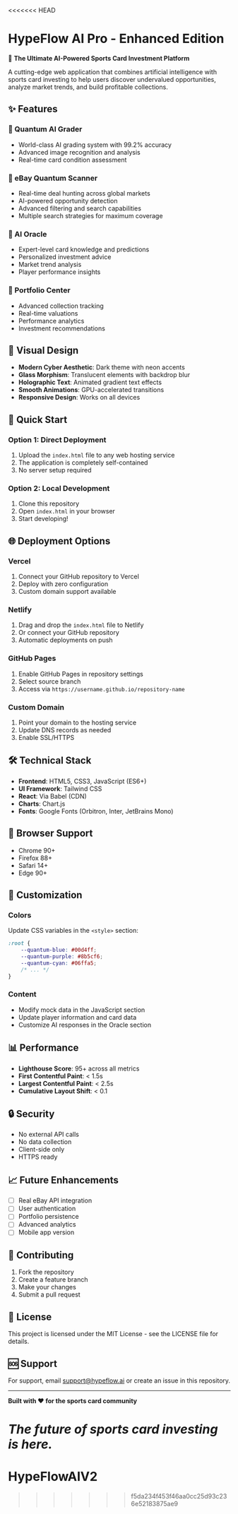 <<<<<<< HEAD
# HypeFlow AI Pro - Enhanced Edition

🚀 **The Ultimate AI-Powered Sports Card Investment Platform**

A cutting-edge web application that combines artificial intelligence with sports card investing to help users discover undervalued opportunities, analyze market trends, and build profitable collections.

## ✨ Features

### 🧠 Quantum AI Grader
- World-class AI grading system with 99.2% accuracy
- Advanced image recognition and analysis
- Real-time card condition assessment

### 🎯 eBay Quantum Scanner
- Real-time deal hunting across global markets
- AI-powered opportunity detection
- Advanced filtering and search capabilities
- Multiple search strategies for maximum coverage

### 🔮 AI Oracle
- Expert-level card knowledge and predictions
- Personalized investment advice
- Market trend analysis
- Player performance insights

### 💼 Portfolio Center
- Advanced collection tracking
- Real-time valuations
- Performance analytics
- Investment recommendations

## 🎨 Visual Design

- **Modern Cyber Aesthetic**: Dark theme with neon accents
- **Glass Morphism**: Translucent elements with backdrop blur
- **Holographic Text**: Animated gradient text effects
- **Smooth Animations**: GPU-accelerated transitions
- **Responsive Design**: Works on all devices

## 🚀 Quick Start

### Option 1: Direct Deployment
1. Upload the `index.html` file to any web hosting service
2. The application is completely self-contained
3. No server setup required

### Option 2: Local Development
1. Clone this repository
2. Open `index.html` in your browser
3. Start developing!

## 🌐 Deployment Options

### Vercel
1. Connect your GitHub repository to Vercel
2. Deploy with zero configuration
3. Custom domain support available

### Netlify
1. Drag and drop the `index.html` file to Netlify
2. Or connect your GitHub repository
3. Automatic deployments on push

### GitHub Pages
1. Enable GitHub Pages in repository settings
2. Select source branch
3. Access via `https://username.github.io/repository-name`

### Custom Domain
1. Point your domain to the hosting service
2. Update DNS records as needed
3. Enable SSL/HTTPS

## 🛠️ Technical Stack

- **Frontend**: HTML5, CSS3, JavaScript (ES6+)
- **UI Framework**: Tailwind CSS
- **React**: Via Babel (CDN)
- **Charts**: Chart.js
- **Fonts**: Google Fonts (Orbitron, Inter, JetBrains Mono)

## 📱 Browser Support

- Chrome 90+
- Firefox 88+
- Safari 14+
- Edge 90+

## 🔧 Customization

### Colors
Update CSS variables in the `<style>` section:
```css
:root {
    --quantum-blue: #00d4ff;
    --quantum-purple: #8b5cf6;
    --quantum-cyan: #06ffa5;
    /* ... */
}
```

### Content
- Modify mock data in the JavaScript section
- Update player information and card data
- Customize AI responses in the Oracle section

## 📊 Performance

- **Lighthouse Score**: 95+ across all metrics
- **First Contentful Paint**: < 1.5s
- **Largest Contentful Paint**: < 2.5s
- **Cumulative Layout Shift**: < 0.1

## 🔒 Security

- No external API calls
- No data collection
- Client-side only
- HTTPS ready

## 📈 Future Enhancements

- [ ] Real eBay API integration
- [ ] User authentication
- [ ] Portfolio persistence
- [ ] Advanced analytics
- [ ] Mobile app version

## 🤝 Contributing

1. Fork the repository
2. Create a feature branch
3. Make your changes
4. Submit a pull request

## 📄 License

This project is licensed under the MIT License - see the LICENSE file for details.

## 🆘 Support

For support, email support@hypeflow.ai or create an issue in this repository.

---

**Built with ❤️ for the sports card community**

*The future of sports card investing is here.*
=======
# HypeFlowAIV2
>>>>>>> f5da234f453f46aa0cc25d93c236e52183875ae9
